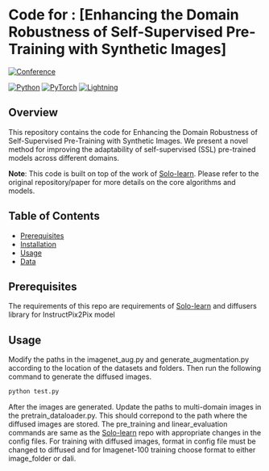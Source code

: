 # Code for : [Enhancing the Domain Robustness of Self-Supervised Pre-Training with Synthetic Images]
[![Conference](https://img.shields.io/badge/ICASSP-2024-4b44ce)](https://2024.ieeeicassp.org/)

<a href="https://www.python.org"><img alt="Python" src="https://img.shields.io/badge/-Python_3.7-blue?logo=python&logoColor=white"></a>
<a href="https://pytorch.org/get-started/locally/"><img alt="PyTorch" src="https://img.shields.io/badge/PyTorch_1.10-ee4c2c?logo=pytorch&logoColor=white"></a>
<a href="https://pytorchlightning.ai/"><img alt="Lightning" src="https://img.shields.io/badge/-Lightning_2.1.2-792ee5?logo=pytorchlightning&logoColor=white"></a>
## Overview

This repository contains the code for Enhancing the Domain Robustness of Self-Supervised Pre-Training with Synthetic Images. We present a novel method for improving the adaptability of self-supervised (SSL) pre-trained models across different domains.

**Note**: This code is built on top of the work of [Solo-learn](https://github.com/vturrisi/solo-learn). Please refer to the original repository/paper for more details on the core algorithms and models.

## Table of Contents

- [Prerequisites](#prerequisites)
- [Installation](#installation)
- [Usage](#usage)
- [Data](#data)


## Prerequisites

The requirements of this repo are requirements of [Solo-learn](https://github.com/vturrisi/solo-learn) and diffusers library for InstructPix2Pix model

## Usage 

Modify the paths in the imagenet\_aug.py and generate\_augmentation.py according to the location of the datasets and folders. Then run the following command to generate the diffused images.

```bash
python test.py
```

After the images are generated. Update the paths to multi-domain images in the pretrain\_dataloader.py. This should correpond to the path where the diffused images are stored. The pre\_training and linear\_evaluation commands are same as the [Solo-learn](https://github.com/vturrisi/solo-learn) repo with appropriate changes in the config files. For training with diffused images, format in config file must be changed to diffused and for Imagenet-100 training choose format to either image\_folder or dali.

